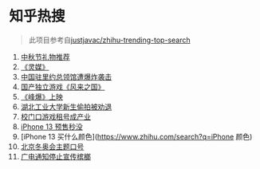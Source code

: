 # 知乎热搜

> 此项目参考自[justjavac/zhihu-trending-top-search](https://github.com/justjavac/zhihu-trending-top-search/blob/main/utils.ts)

<!-- BEGIN -->
  <!-- 最后更新时间:Sat Sep 18 2021 17:13:19 GMT+0000 (Coordinated Universal Time) -->
  1. [中秋节礼物推荐](https://www.zhihu.com/search?q=中秋节礼物)
1. [《灵媒》](https://www.zhihu.com/search?q=灵媒)
1. [中国驻里约总领馆遭爆炸袭击](https://www.zhihu.com/search?q=里约总领馆)
1. [国产独立游戏《风来之国》](https://www.zhihu.com/search?q=风来之国)
1. [《峰爆》上映](https://www.zhihu.com/search?q=峰爆)
1. [湖北工业大学新生偷拍被劝退](https://www.zhihu.com/search?q=湖北工业大学)
1. [校门口游戏租号成产业](https://www.zhihu.com/search?q=租号)
1. [iPhone 13 预售秒没](https://www.zhihu.com/search?q=iPhone13)
1. [iPhone 13 买什么颜色](https://www.zhihu.com/search?q=iPhone 颜色)
1. [北京冬奥会主题口号](https://www.zhihu.com/search?q=北京冬奥会)
1. [广电通知停止宣传槟榔](https://www.zhihu.com/search?q=槟榔)
  <!-- END -->